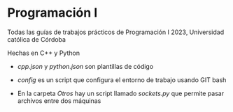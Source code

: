 # Programación I

Todas las guías de trabajos prácticos de Programación I 2023, Universidad católica de Córdoba

Hechas en C++ y Python

- *cpp.json* y *python.json* son plantillas de código

- *config* es un script que configura el entorno de trabajo usando GIT bash

- En la carpeta *Otros* hay un script llamado *sockets.py* que permite pasar archivos entre dos máquinas
